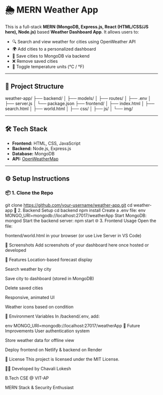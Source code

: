 # 🌦️ MERN Weather App

This is a full-stack **MERN (MongoDB, Express.js, React (HTML/CSS/JS here), Node.js)** based **Weather Dashboard App**. It allows users to:

- 🔍 Search and view weather for cities using OpenWeather API
- 🌍 Add cities to a personalized dashboard
- 💾 Save cities to MongoDB via backend
- ❌ Remove saved cities
- 📡 Toggle temperature units (°C / °F)

---

## 📁 Project Structure

weather-app/
├── backend/
│ ├── models/
│ ├── routes/
│ ├── .env
│ ├── server.js
│ └── package.json
├── frontend/
│ ├── index.html
│ ├── search.html
│ ├── world.html
│ ├── css/
│ ├── js/
│ └── img/

---

## 🛠️ Tech Stack

- **Frontend:** HTML, CSS, JavaScript
- **Backend:** Node.js, Express.js
- **Database:** MongoDB
- **API:** [OpenWeatherMap](https://openweathermap.org/api)

---

## ⚙️ Setup Instructions

### 📦 1. Clone the Repo
git clone https://github.com/your-username/weather-app.git
cd weather-app
🚀 2. Backend Setup
cd backend
npm install
Create a .env file:
env
MONGO_URI=mongodb://localhost:27017/weatherApp
Start MongoDB:
mongod
Start the backend server:
npm start
🌐 3. Frontend Usage
Open the file:

frontend/world.html
in your browser (or use Live Server in VS Code)

📸 Screenshots
Add screenshots of your dashboard here once hosted or developed

📌 Features
Location-based forecast display

Search weather by city

Save city to dashboard (stored in MongoDB)

Delete saved cities

Responsive, animated UI

Weather icons based on condition

🔐 Environment Variables
In /backend/.env, add:

env
MONGO_URI=mongodb://localhost:27017/weatherApp
🚧 Future Improvements
User authentication system

Store weather data for offline view

Deploy frontend on Netlify & backend on Render

📜 License
This project is licensed under the MIT License.

👨‍💻 Developed by
Chavali Lokesh

B.Tech CSE @ VIT-AP

MERN Stack & Security Enthusiast
